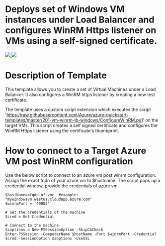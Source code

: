 # Deploys set of Windows VM instances under Load Balancer and configures WinRM Https listener on VMs using a self-signed certificate.

<a href="https://portal.azure.com/#create/Microsoft.Template/uri/https%3A%2F%2Fraw.githubusercontent.com%2FAzure%2Fazure-quickstart-templates%2Fmaster%2F201-vm-winrm-lb-windows%2Fazuredeploy.json" target="_blank">
    <img src="http://azuredeploy.net/deploybutton.png"/>
</a>
<a href="http://armviz.io/#/?load=https%3A%2F%2Fraw.githubusercontent.com%2FAzure%2Fazure-quickstart-templates%2Fmaster%2F201-vm-winrm-lb-windows%2Fazuredeploy.json" target="_blank">
    <img src="http://armviz.io/visualizebutton.png"/>
</a>

Description of Template
=======================
This template allows you to create a set of Virtual Machines under a Load Balancer. It also configures a WinRM https listener by creating a new test certificate.

The template uses a custom script extension which executes the script 'https://raw.githubusercontent.com/Azure/azure-quickstart-templates/master/201-vm-winrm-lb-windows/ConfigureWinRM.ps1' on the target VMs.
This script creates a self signed certificate and configures the WinRM Https listener using the certificate's thumbprint.



How to connect to a Target Azure VM post WinRM configuration
============================================================
Use the below script to connect to an azure vm post winrm configuration. Assign the exact fqdn of your azure vm to $hostname.
The script pops up a credential window, provide the credentials of azure vm.

	$hostName=<fqdn-of-vm>  #example: "mywindowsvm.westus.cloudapp.azure.com"
	$winrmPort = '40003'

	# Get the credentials of the machine
	$cred = Get-Credential

	# Connect to the machine
	$soptions = New-PSSessionOption -SkipCACheck
	Enter-PSSession -ComputerName $hostName -Port $winrmPort -Credential $cred -SessionOption $soptions -UseSSL
